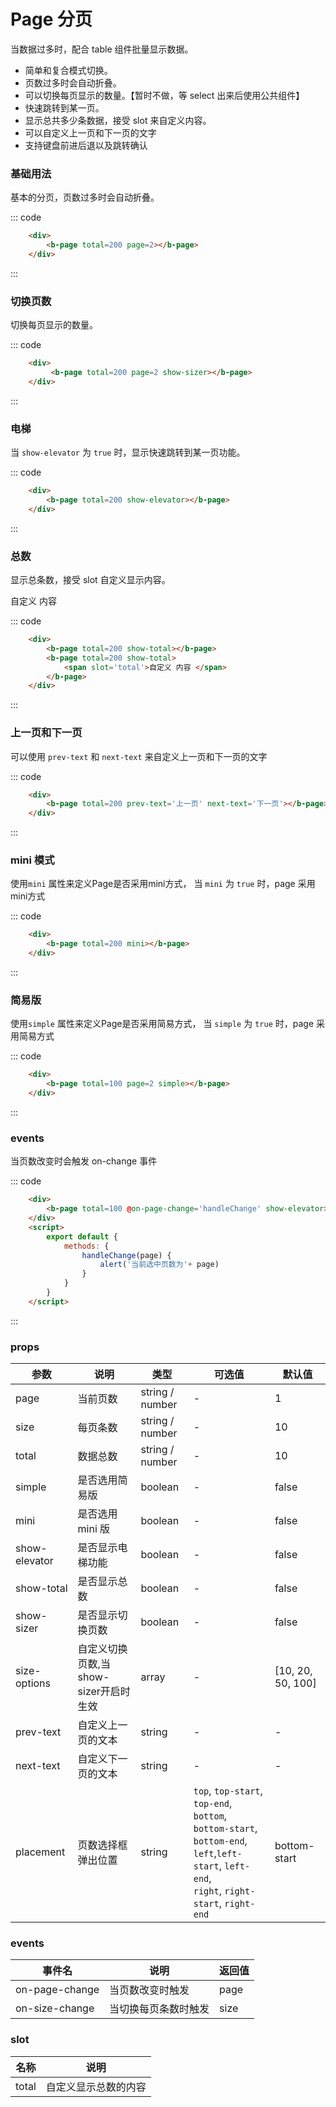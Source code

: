 # Page 分页
当数据过多时，配合 table 组件批量显示数据。
- 简单和复合模式切换。
- 页数过多时会自动折叠。
- 可以切换每页显示的数量。【暂时不做，等 select 出来后使用公共组件】
- 快速跳转到某一页。
- 显示总共多少条数据，接受 slot 来自定义内容。
- 可以自定义上一页和下一页的文字
- 支持键盘前进后退以及跳转确认

### 基础用法
基本的分页，页数过多时会自动折叠。
<div class="example">
    <div class="example-box">
        <div>
            <b-page total=200 page=2></b-page>
        </div>
    </div>

::: code
```html
    <div>
        <b-page total=200 page=2></b-page>
    </div>
```
:::
</div>

### 切换页数
切换每页显示的数量。
<div class="example">
    <div class="example-box">
        <div>
            <b-page total=200 page=2 show-sizer @on-size-change='sizeChange'></b-page>
        </div>
    </div>

::: code
```html
    <div>
         <b-page total=200 page=2 show-sizer></b-page>
    </div>
```
:::
</div>

### 电梯
当 ```show-elevator``` 为 ```true``` 时，显示快速跳转到某一页功能。
<div class="example">
    <div class="example-box">
        <div>
            <b-page total=200 show-elevator></b-page>
        </div>
    </div>

::: code
```html
    <div>
        <b-page total=200 show-elevator></b-page>
    </div>
```
:::
</div>

### 总数
显示总条数，接受 slot 自定义显示内容。
<div class="example">
    <div class="example-box">
        <div>
            <b-page total=200 show-total></b-page>
            <b-page total=200 show-total>
                <span slot='total'>自定义 内容 </span>
            </b-page>
        </div>
    </div>

::: code
```html
    <div>
        <b-page total=200 show-total></b-page>
        <b-page total=200 show-total>
            <span slot='total'>自定义 内容 </span>
        </b-page>
    </div>
```
:::
</div>

### 上一页和下一页
可以使用 ```prev-text``` 和 ```next-text``` 来自定义上一页和下一页的文字
<div class="example">
    <div class="example-box">
        <div>
            <b-page total=200 prev-text='上一页' next-text='下一页'></b-page>
        </div>
    </div>

::: code
```html
    <div>
        <b-page total=200 prev-text='上一页' next-text='下一页'></b-page>
    </div>
```
:::
</div>

### mini 模式
使用```mini``` 属性来定义Page是否采用mini方式， 当 ```mini``` 为 ```true``` 时，page 采用mini方式
<div class="example">
    <div class="example-box">
        <div>
            <b-page total=200 mini></b-page>
        </div>
    </div>

::: code
```html
    <div>
        <b-page total=200 mini></b-page>
    </div>
```
:::
</div>

### 简易版
使用```simple``` 属性来定义Page是否采用简易方式， 当 ```simple``` 为 ```true``` 时，page 采用简易方式

<div class="example">
    <div class="example-box">
        <div>
            <b-page total=100 page=2 simple></b-page>
        </div>
    </div>

::: code
```html
    <div>
        <b-page total=100 page=2 simple></b-page>
    </div>
```
:::
</div>

### events
当页数改变时会触发 on-change 事件
<div class="example">
    <div class="example-box">
        <div>
            <b-page total=100 @on-page-change='handleChange' show-elevator></b-page>
        </div>
    </div>

::: code
```html
    <div>
        <b-page total=100 @on-page-change='handleChange' show-elevator></b-page>
    </div>
    <script>
        export default {
            methods: {
                handleChange(page) {
                    alert('当前选中页数为'+ page)
                }
            }
        }
    </script>
```
:::
</div>

 <script>
        export default {
            data () {
                return {
                   page:1
                }
            },
            methods: {
                handleChange(page) {
                    alert('当前选中页数为'+ page)
                },
                sizeChange(size){
                    alert('当前选中页数为'+ size)
                }
            }
        }
</script>

### props
| 参数      | 说明    | 类型      | 可选值       | 默认值   |
|---------- |-------- |---------- |-------------  |-------- |
| page     |  当前页数   | string / number  |  -    |    1   |
| size     |  每页条数   | string / number    |  -|     10  |
| total     | 数据总数	   | string / number    |  -  |     10  |
| simple     | 是否选用简易版   | boolean    |  -  |     false  |
| mini     |  是否选用mini 版 | boolean    |  -  |     false  |
| show-elevator     |  是否显示电梯功能 | boolean    |  -  |     false  |
| show-total     |  是否显示总数 | boolean    |  -  |     false  |
| show-sizer     |  是否显示切换页数 | boolean    |  -  |     false  |
| size-options     |  自定义切换页数,当show-sizer开启时生效   | 	 array    |  -  |   [10, 20, 50, 100]    |
| prev-text     |  自定义上一页的文本   | 	string    |   -  |     -  |
| next-text     | 自定义下一页的文本   | 	string    |  -  |   -    |
| placement    | 页数选择框弹出位置 | string | `top`, `top-start`, `top-end`, `bottom`, `bottom-start`,<br/>`bottom-end`, `left`,`left-start`, `left-end`, <br/>`right`, `right-start`, `right-end`| bottom-start |

### events
| 事件名	      | 说明	    | 返回值 |
|---------- |-------- |---------- |
| on-page-change     |  当页数改变时触发   |  page  |
| on-size-change     |  当切换每页条数时触发  |  size  |

### slot
| 名称	      | 说明	    |
|---------- |-------- |
|  total    |  自定义显示总数的内容 |